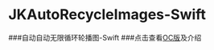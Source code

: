 # JKAutoRecycleImages-Swift
###自动自动无限循环轮播图-Swift
###点击查看[OC版](https://github.com/Jacky-An/JKAutoRecycleImages-OC/ "Title")及介绍